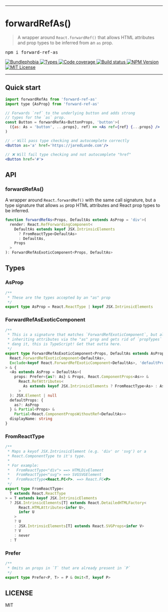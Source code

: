 <hr>
<div>
  <h1>
    forwardRefAs()
  </h1>
</div>

<blockquote>
A wrapper around <code>React.forwardRef()</code> that allows HTML attributes and prop types to
be inferred from an <code>as</code> prop.
</blockquote>

<pre>npm i forward-ref-as</pre>

<p>
  <a href="https://bundlephobia.com/result?p=forward-ref-as">
    <img alt="Bundlephobia" src="https://img.shields.io/bundlephobia/minzip/forward-ref-as?style=for-the-badge&labelColor=24292e">
  </a>
  <a aria-label="Types" href="https://www.npmjs.com/package/forward-ref-as">
    <img alt="Types" src="https://img.shields.io/npm/types/forward-ref-as?style=for-the-badge&labelColor=24292e">
  </a>
  <a aria-label="Code coverage report" href="https://codecov.io/gh/jaredLunde/forward-ref-as">
    <img alt="Code coverage" src="https://img.shields.io/codecov/c/gh/jaredLunde/forward-ref-as?style=for-the-badge&labelColor=24292e">
  </a>
  <a aria-label="Build status" href="https://travis-ci.com/jaredLunde/forward-ref-as">
    <img alt="Build status" src="https://img.shields.io/travis/com/jaredLunde/forward-ref-as?style=for-the-badge&labelColor=24292e">
  </a>
  <a aria-label="NPM version" href="https://www.npmjs.com/package/forward-ref-as">
    <img alt="NPM Version" src="https://img.shields.io/npm/v/forward-ref-as?style=for-the-badge&labelColor=24292e">
  </a>
  <a aria-label="License" href="https://jaredlunde.mit-license.org/">
    <img alt="MIT License" src="https://img.shields.io/npm/l/forward-ref-as?style=for-the-badge&labelColor=24292e">
  </a>
</p>

<hr>

## Quick start

```jsx harmony
import forwardRefAs from 'forward-ref-as'
import type {AsProp} from 'forward-ref-as'

// Forwards `ref` to the underlying button and adds strong
// types for the `as` prop.
const Button = forwardRefAs<ButtonProps, 'button'>(
  ({as: As = 'button', ...props}, ref) => <As ref={ref} {...props} />
)

// ✅ Will pass type checking and autocomplete correctly
<Button as='a' href='https://jaredLunde.com'/>

// ❌ Will fail type checking and not autocomplete "href"
<Button href='#'>
```

## API

### forwardRefAs()

A wrapper around `React.forwardRef()` with the same call signature, but
a type signature that allows `as` prop HTML attributes and React prop types
to be inferred.

```typescript
function forwardRefAs<Props, DefaultAs extends AsProp = 'div'>(
  render: React.RefForwardingComponent<
    DefaultAs extends keyof JSX.IntrinsicElements
      ? FromReactType<DefaultAs>
      : DefaultAs,
    Props
  >
): ForwardRefAsExoticComponent<Props, DefaultAs>
```

## Types

### AsProp

```typescript
/**
 * These are the types accepted by an "as" prop
 */
export type AsProp = React.ReactType | keyof JSX.IntrinsicElements
```

### ForwardRefAsExoticComponent

```typescript
/**
 * This is a signature that matches `ForwardRefExoticComponent`, but allows for
 * inheriting attributes via the "as" prop and gets rid of `propTypes` because,
 * dang it, this is TypeScript! Get that outta here.
 */
export type ForwardRefAsExoticComponent<Props, DefaultAs extends AsProp> = Pick<
  React.ForwardRefExoticComponent<DefaultAs>,
  Exclude<keyof React.ForwardRefExoticComponent<DefaultAs>, 'defaultProps'>
> & {
  <As extends AsProp = DefaultAs>(
    props: Prefer<{as?: As} & Props, React.ComponentProps<As>> &
      React.RefAttributes<
        As extends keyof JSX.IntrinsicElements ? FromReactType<As> : As
      >
  ): JSX.Element | null
  defaultProps: {
    as?: AsProp
  } & Partial<Props> &
    Partial<React.ComponentPropsWithoutRef<DefaultAs>>
  displayName: string
}
```

### FromReactType

```typescript
/**
 * Maps a keyof JSX.IntrinsicElement (e.g. 'div' or 'svg') or a
 * React.ComponentType to it's type.
 *
 * For example:
 *   FromReactType<"div"> ==> HTMLDivElement
 *   FromReactType<"svg"> ==> SVGSVGElement
 *   FromReactType<React.FC<P>. ==> React.FC<P>
 */
export type FromReactType<
  T extends React.ReactType
> = T extends keyof JSX.IntrinsicElements
  ? JSX.IntrinsicElements[T] extends React.DetailedHTMLFactory<
      React.HTMLAttributes<infer U>,
      infer U
    >
    ? U
    : JSX.IntrinsicElements[T] extends React.SVGProps<infer V>
    ? V
    : never
  : T
```

### Prefer

```typescript
/**
 * Omits an props in `T` that are already present in `P`
 */
export type Prefer<P, T> = P & Omit<T, keyof P>
```

## LICENSE

MIT
